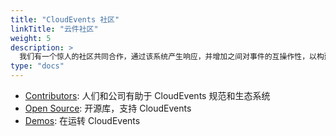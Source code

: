 ```yaml
---
title: "CloudEvents 社区"
linkTitle: "云件社区"
weight: 5
description: >
  我们有一个惊人的社区共同合作，通过该系统产生响应，并增加之间对事件的互操作性，以构建一个动态的云生态系统本地人。
type: "docs"
---
```


- [Contributors](contributors.md): 人们和公司有助于 CloudEvents 规范和生态系统
- [Open Source](open-source.md): 开源库，支持 CloudEvents
- [Demos](demos.md): 在运转 CloudEvents
